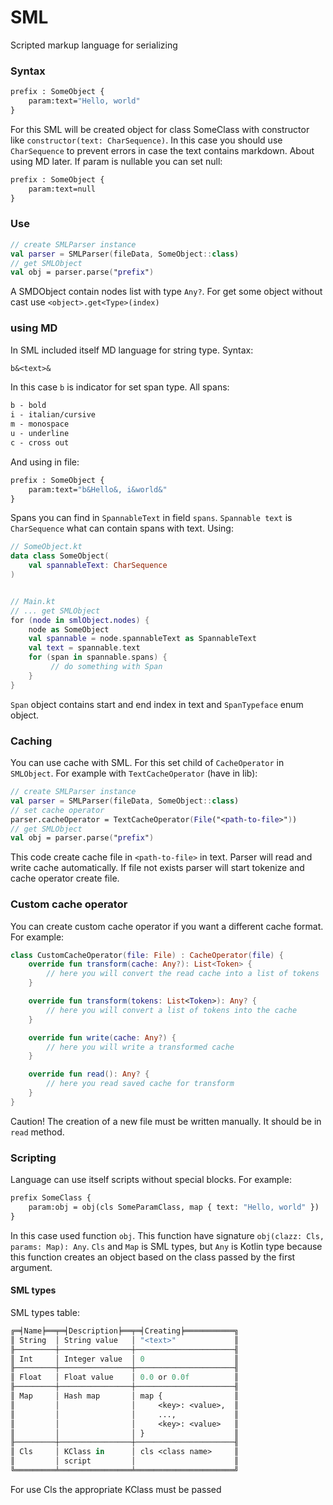 # SML
Scripted markup language for serializing

### Syntax
```sml
prefix : SomeObject {
    param:text="Hello, world"
}
```
For this SML will be created object for class SomeClass with constructor like `constructor(text: CharSequence)`.
In this case you should use `CharSequence` to prevent errors in case the text contains markdown. About using MD later.
If param is nullable you can set null:
```sml
prefix : SomeObject {
    param:text=null
}
```

### Use
```kt
// create SMLParser instance
val parser = SMLParser(fileData, SomeObject::class)
// get SMLObject
val obj = parser.parse("prefix")
```

A SMDObject contain nodes list with type `Any?`. For get some object without cast use `<object>.get<Type>(index)`

### using MD
In SML included itself MD language for string type.
Syntax:
```sml
b&<text>&
```
In this case `b` is indicator for set span type.
All spans:
```sml
b - bold
i - italian/cursive
m - monospace
u - underline
c - cross out
```
And using in file:
```sml
prefix : SomeObject {
    param:text="b&Hello&, i&world&"
}
```
Spans you can find in `SpannableText` in field `spans`. `Spannable text` is `CharSequence` what can contain spans with text.
Using:
```kt
// SomeObject.kt
data class SomeObject(
    val spannableText: CharSequence
)


// Main.kt
// ... get SMLObject
for (node in smlObject.nodes) {
    node as SomeObject
    val spannable = node.spannableText as SpannableText
    val text = spannable.text
    for (span in spannable.spans) {
         // do something with Span
    }
}
```
`Span` object contains start and end index in text and `SpanTypeface` enum object.

### Caching
You can use cache with SML. For this set child of `CacheOperator` in `SMLObject`.
For example with `TextCacheOperator` (have in lib):
```kt
// create SMLParser instance
val parser = SMLParser(fileData, SomeObject::class)
// set cache operator
parser.cacheOperator = TextCacheOperator(File("<path-to-file>"))
// get SMLObject
val obj = parser.parse("prefix")
```
This code create cache file in `<path-to-file>` in text. Parser will read and write cache automatically. If file not exists parser will start tokenize and cache operator create file.

### Custom cache operator
You can create custom cache operator if you want a different cache format.
For example:
```kt
class CustomCacheOperator(file: File) : CacheOperator(file) {
    override fun transform(cache: Any?): List<Token> {
        // here you will convert the read cache into a list of tokens
    }

    override fun transform(tokens: List<Token>): Any? {
        // here you will convert a list of tokens into the cache
    }

    override fun write(cache: Any?) {
        // here you will write a transformed cache
    }

    override fun read(): Any? {
        // here you read saved cache for transform
    }
}
```
Caution! The creation of a new file must be written manually. It should be in `read` method.

### Scripting
Language can use itself scripts without special blocks. For example:
```sml
prefix SomeClass {
    param:obj = obj(cls SomeParamClass, map { text: "Hello, world" })
}
```
In this case used function `obj`. This function have signature `obj(clazz: Cls, params: Map): Any`. `Cls` and `Map` is SML types, but `Any` is Kotlin type because this function creates an object based on the class passed by the first argument.

#### SML types
SML types table:
```sml
╔═╡Name╞══╤═╡Description╞══╤═╡Creating╞═══════════╗
║ String  │ String value   │ "<text>"             ║
╟─────────┼────────────────┼──────────────────────╢
║ Int     │ Integer value  │ 0                    ║
╟─────────┼────────────────┼──────────────────────╢
║ Float   │ Float value    │ 0.0 or 0.0f          ║
╟─────────┼────────────────┼──────────────────────╢
║ Map     │ Hash map       │ map {                ║
║         │                │     <key>: <value>,  ║
║         │                │     ...,             ║
║         │                │     <key>: <value>   ║
║         │                │ }                    ║
╟─────────┼────────────────┼──────────────────────╢
║ Cls     │ KClass in      │ cls <class name>     ║
║         │ script         │                      ║
╚═════════╧════════════════╧══════════════════════╝
```
For use Cls the appropriate KClass must be passed